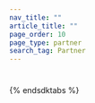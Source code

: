 ```yaml
---
nav_title: ""
article_title: ""
page_order: 10
page_type: partner
search_tag: Partner
---
```


# 

> 




## 






## 






## 






## 






## 






## 






## 






## 






## 



{% endsdktabs %}
